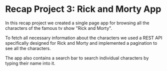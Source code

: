 # Recap Project 3: Rick and Morty App

In this recap project we created a single page app for browsing all the characters of the famous tv show "Rick and Morty".

To fetch all necessary information about the characters we used a REST API specifically designed for Rick and Morty and implemented a pagination to see all the characters.

The app also contains a search bar to search individual characters by typing
their name into it.
